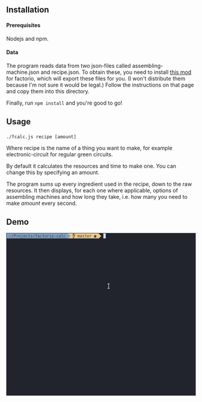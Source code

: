 ## Installation
#### Prerequisites
Nodejs and npm.

#### Data
The program reads data from two json-files called assembling-machine.json and recipe.json.
To obtain these, you need to install [this mod](https://mods.factorio.com/mod/recipelister) 
for factorio, which will export these files for you.
(I won't distribute them because I'm not sure it would be legal.)
Follow the instructions on that page and copy them into this directory.

Finally, run 
`npm install`
and you're good to go!


## Usage
`./fcalc.js recipe [amount]`

Where recipe is the name of a thing you want to make, for example electronic-circuit for 
regular green circuits.

By default it calculates the resources and time to make one. 
You can change this by specifying an amount.

The program sums up every ingredient used in the recipe, down to the raw resources.
It then displays, for each one where applicable, options of assembling machines and how long they take, i.e.
how many you need to make *amount* every second.

## Demo
![Demo](https://raw.githubusercontent.com/Johannes-Larsson/factorio-calc/master/demo.gif)
